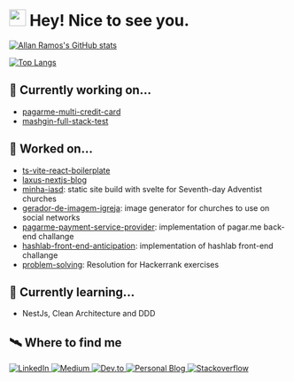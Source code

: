<h1>
    <img src="https://emojis.slackmojis.com/emojis/images/1531849430/4246/blob-sunglasses.gif?1531849430" width="30"/>
    Hey! Nice to see you.
</h1>


<!--
**allangrds/allangrds** is a ✨ _special_ ✨ repository because its `README.md` (this file) appears on your GitHub profile.

Here are some ideas to get you started:

- 🔭 I’m currently working on ...
- 🌱 I’m currently learning ...
- 👯 I’m looking to collaborate on ...
- 🤔 I’m looking for help with ...
- 💬 Ask me about ...1
- 📫 How to reach me: ...
- 😄 Pronouns: ...
- ⚡ Fun fact: ...
-->

[![Allan Ramos's GitHub stats](https://github-readme-stats.vercel.app/api?username=allangrds)](https://github.com/anuraghazra/github-readme-stats)

[![Top Langs](https://github-readme-stats.vercel.app/api/top-langs/?username=allangrds&layout=compact)](https://github.com/anuraghazra/github-readme-stats)

## 🔧 Currently working on...

- [pagarme-multi-credit-card](https://github.com/allangrds/pagarme-multi-credit-card)
- [mashgin-full-stack-test](https://github.com/allangrds/mashgin-full-stack-test)


## 🔧 Worked on...

- [ts-vite-react-boilerplate](https://github.com/allangrds/ts-vite-react-boilerplate)
- [laxus-nextjs-blog](https://github.com/allangrds/laxus-nextjs-blog)
- [minha-iasd](https://github.com/allangrds/minha-iasd): static site build with svelte for Seventh-day Adventist churches
- [gerador-de-imagem-igreja](https://github.com/allangrds/gerador-de-imagem-igreja): image generator for churches to use on social networks
- [pagarme-payment-service-provider](https://github.com/allangrds/pagarme-payment-service-provider): implementation of pagar.me back-end challange
- [hashlab-front-end-anticipation](https://github.com/allangrds/hashlab-front-end-anticipation): implementation of hashlab front-end challange
- [problem-solving](https://github.com/allangrds/https://github.com/allangrds/problem-solving): Resolution for Hackerrank exercises

## 📖 Currently learning...
- NestJs, Clean Architecture and DDD

## 🛰️ Where to find me

<p>
    <a href="https://www.linkedin.com/in/allangabrielrds/" target="_blank">
        <img alt="LinkedIn" src="https://img.shields.io/badge/linkedin-%230077B5.svg?&style=for-the-badge&logo=linkedin&logoColor=white" />
    </a>
    <a href="https://medium.com/@allangrds" target="_blank">
        <img alt="Medium" src="https://img.shields.io/badge/medium-%2312100E.svg?&style=for-the-badge&logo=medium&logoColor=white" />
    </a>
    <a href="https://dev.to/allangrds" target="_blank">
        <img alt="Dev.to" src="https://img.shields.io/badge/dev.to-%2312100E.svg?&style=for-the-badge&logoColor=white" />
    </a>
    <a href="https://www.allanramos.com.br/" target="_blank">
        <img alt="Personal Blog" src="https://img.shields.io/badge/blog-%2312100E.svg?&style=for-the-badge&logoColor=white" />
    </a>
    <a href="https://pt.stackoverflow.com/users/14478/allan-ramos" target="_blank">
        <img alt="Stackoverflow" src="https://img.shields.io/badge/Stackoverflow-%2312100E.svg?&style=for-the-badge&logoColor=white" />
    </a>
</p>



